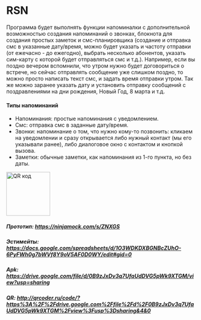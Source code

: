 # RSN
Программа будет выполнять функции напоминалки с дополнительной возможностью создания напоминаний о звонках, блокнота для создания простых заметок и смс-планировщика (создание и отправка смс в указанные дату/время, можно будет указать и частоту отправки (от ежечасно - до ежегодно), выбрать несколько абонентов, указать сим-карту с которой будет отправляться смс и т.д.). Например, если вы поздно вечером вспомнили, что утром нужно будет договориться о встрече, но сейчас отправлять сообщение уже слишком поздно, то можно просто написать текст смс, и задать время отправки утром. Так же можно заранее указать дату и установить отправку сообщений с поздравлениями на дни рождения, Новый Год, 8 марта и т.д. 

#### Типы напоминаний
* Напоминания: простые напоминания с уведомлением.
* Смс: отправка смс в заданные дату/время.
* Звонки: напоминание о том, что нужно кому-то позвонить: кликаем на уведомлении и сразу открывается либо нужный контакт (мы его указывали ранее), либо диалоговое окно с контактом и кнопкой вызова. 
* Заметки: обычные заметки, как напоминания из 1-го пункта, но без даты.

<a href="http://qrcoder.ru" target="_blank"><img src="http://qrcoder.ru/code/?http%3A%2F%2F&4&0" width="116" height="116" border="0" title="QR код"></a>
##### Прототип: https://ninjamock.com/s/ZNXGS
##### Эстимейты: https://docs.google.com/spreadsheets/d/1O3WDKDXBGNBcZUhO-6PyFWh0g7bWVf8Y9oV5AF0D0WY/edit#gid=0
##### Apk: https://drive.google.com/file/d/0B9zJxDv3q7UfaUdDVG5pWk9XTGM/view?usp=sharing
##### QR: http://qrcoder.ru/code/?https%3A%2F%2Fdrive.google.com%2Ffile%2Fd%2F0B9zJxDv3q7UfaUdDVG5pWk9XTGM%2Fview%3Fusp%3Dsharing&4&0
